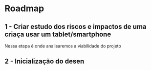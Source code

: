 # Roadmap

## 1 - Criar estudo dos riscos e impactos de uma criaça usar um tablet/smartphone
Nessa etapa é onde analisaremos a viabilidade do projeto

## 2 - Inicialização do desen